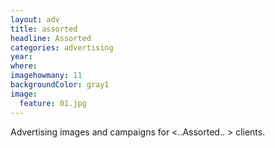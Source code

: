 ```yaml
---
layout: adv
title: assorted 
headline: Assorted 
categories: advertising
year: 
where: 
imagehowmany: 11
backgroundColor: gray1
image:
  feature: 01.jpg  
---
```

Advertising images and campaigns for &lt;..Assorted.. &gt; clients.
